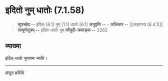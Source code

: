 # इदितो नुम् धातोः (7.1.58)
> **सूत्रच्छेद --** इदितः [6.1] नुम् [1.1] धातोः [6.1]
> **अनुवृत्ति --** -
> **अधिकार --** [[अङ्गस्य (6.4.1)]]
> **सम्पूर्णसूत्रम् --** इदितः धातोः नुम्
> **कौमुदी-क्रमाङ्क --** 2262

## व्याख्या

इदित्-धातोः नुमागमः भवति।

---
#सूत्र #विधि 